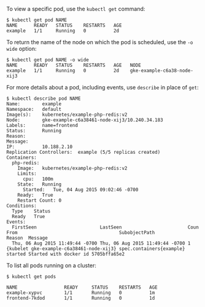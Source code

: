 To view a specific pod, use the `kubectl get` command:

```shell
$ kubectl get pod NAME
NAME      READY   STATUS    RESTARTS   AGE
example   1/1     Running   0          2d
```

To return the name of the node on which the pod is scheduled, use the `-o wide`
option:

```shell
$ kubectl get pod NAME -o wide
NAME      READY   STATUS    RESTARTS   AGE   NODE
example   1/1     Running   0          2d    gke-example-c6a38-node-xij3
```

For more details about a pod, including events, use `describe` in place of
`get`:

```shell
$ kubectl describe pod NAME
Name:        example
Namespace:   default
Image(s):    kubernetes/example-php-redis:v2
Node:        gke-example-c6a38461-node-xij3/10.240.34.183
Labels:      name=frontend
Status:      Running
Reason:
Message:
IP:          10.188.2.10
Replication Controllers:  example (5/5 replicas created)
Containers:
  php-redis:
    Image:   kubernetes/example-php-redis:v2
    Limits:
      cpu:   100m
    State:   Running
      Started:   Tue, 04 Aug 2015 09:02:46 -0700
    Ready:   True
    Restart Count: 0
Conditions:
  Type    Status
  Ready   True
Events:
  FirstSeen                       LastSeen                        Coun From                                     SubobjectPath            Reason  Message
  Thu, 06 Aug 2015 11:49:44 -0700 Thu, 06 Aug 2015 11:49:44 -0700 1    {kubelet gke-example-c6a38461-node-xij3} spec.containers{example} started Started with docker id 5705bffa65e2
```

To list all pods running on a cluster:

```shell
$ kubectl get pods

NAME                 READY     STATUS    RESTARTS   AGE
example-xypvc        1/1       Running   0          1m
frontend-7kdod       1/1       Running   0          1d
```